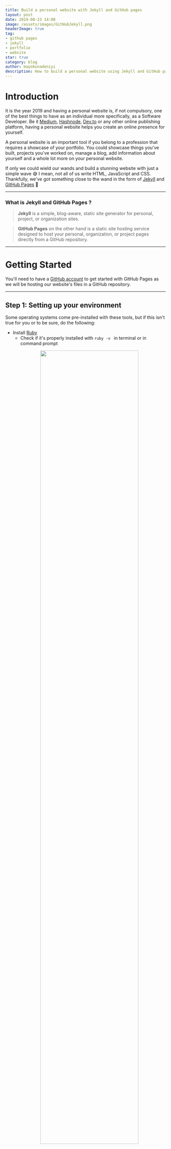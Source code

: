 ```yaml
---
title: Build a personal website with Jekyll and GitHub pages
layout: post
date: 2019-08-23 14:08
image: /assets/images/GitHubJekyll.png
headerImage: true
tag:
- github pages
- jekyll
- portfolio
- website
star: true
category: blog
author: mayokunadeniyi
description: How to build a personal website using Jekyll and GitHub pages.
---
```



# Introduction
It is the year 2019 and having a personal website is, if not compulsory, one of the best things to have as an individual more specifically, as a Software Developer. Be it [Medium](https://medium.com/), [Hashnode](https://hashnode.com/), [Dev.to](https://dev.to/) or any other online publishing platform, having a personal website helps you create an online presence for yourself. 

A personal website is an important tool if you belong to a profession that requires a showcase of your portfolio. You could showcase things you've built, projects you've worked on, manage a blog, add information about yourself and a whole lot more on your personal website.

If only we could wield our wands and build a stunning website with just a simple wave :sweat_smile: I mean, not all of us write HTML, JavaScript and CSS. Thankfully, we've got something close to the wand in the form of [Jekyll](https://jekyllrb.com/) and [GitHub Pages](https://help.github.com/en/articles/what-is-github-pages) :muscle:

---

### What is Jekyll and GitHub Pages ?
>**Jekyll** is a simple, blog-aware, static site generator for personal, project, or organization sites. 

>**GitHub Pages** on the other hand is a static site hosting service designed to host your personal, organization, or project pages directly from a GitHub repository.

---

# Getting Started
You'll need to have a [GitHub account](https://github.com) to get started with GitHub Pages as we will be hosting our website's files in a GitHub repository.

---

## Step 1: Setting up your environment
Some operating systems come pre-installed with these tools, but if this isn't true for you or to be sure, do the following:
* Install [Ruby](https://www.ruby-lang.org/en/downloads/)
    * Check if it's properly installed with `ruby -v ` in terminal or in command prompt
    <p align="center"><a><img src="https://github.com/mayokunthefirst/mayokunthefirst.github.io/blob/master/assets/images/JekyllGitHub/1.png?raw=true" style="width:80%"></a></p>
* Install [RubyGems](https://rubygems.org/pages/download)
    * Check if it's properly installed with `gem -v` in terminal or command prompt
    <p align="center"><a><img src="https://github.com/mayokunthefirst/mayokunthefirst.github.io/blob/master/assets/images/JekyllGitHub/2.png?raw=true" style="width:80%"></a></p>
* Install [GCC](https://gcc.gnu.org/install/) and [Make](https://www.gnu.org/software/make/)
    * Check using `gcc -v`, `g++ -v ` and `make -v` in terminal or command prompt
    <p align="center"><a><img src="https://github.com/mayokunthefirst/mayokunthefirst.github.io/blob/master/assets/images/JekyllGitHub/3.png?raw=true" style="width:80%"></a></p>

**For detailed install instructions have a look at the guide for your operating system. [macOS](https://jekyllrb.com/docs/installation/macos/), [Ubuntu Linux](https://jekyllrb.com/docs/installation/ubuntu/), [Other Linux distros](https://jekyllrb.com/docs/installation/other-linux), [Windows](https://jekyllrb.com/docs/installation/windows/).**

---


## Step 2: Install Jekyll and [Bundler](https://rubygems.org/gems/bundler) Gems

Install Jekyll and Bundler using `gem install jekyll bundler` in your terminal or command prompt. This command installs both Jekyll and Bundler.

After installation, check if Jekyll and Bundler were successfully installed using `jekyll -v` and `bundler -v`
 <p align="center"><a><img src="https://github.com/mayokunthefirst/mayokunthefirst.github.io/blob/master/assets/images/JekyllGitHub/4.png?raw=true" style="width:80%"></a></p>

 ---

## Step 3: Setup your personal website locally

* Go to [Jekyll Theme's website](http://jekyllthemes.org/) and select a theme you love
* Download and extract the theme's source code from the Jekyll Theme website to your computer
* Open a new terminal or command prompt window and navigate to the directory where you extracted your downloaded theme.
* In the directory containing the source code of your chosen theme, run `bundle exec jekyll serve`;
    * If you get an error when trying to do this, try the following:
        * `gem install pygments.rb`
        * `gem install bundler`
        * `bundle install`
    * After trying the above commands, run `bundle exec jekyll serve` again or return to the previous steps 
* After the command runs, go to your web browser and type `http://127.0.0.1:4000` which is your local host and hit enter, to see your website locally.

---

## Step 4: Editing the website 
Most of the time, the developer that built the theme you've chosen instructs you on how to add your information, add new blog posts, images, projects e.t.c These instructions are mostly found in the `README.md` file of the theme's repository on GitHub. 

I recommend using [Visual Studio Code](https://code.visualstudio.com/) for this but feel free to use any tool you find convenient. Open the project in your code editor, edit the theme by adding your information. You can always check `http://127.0.0.1:4000` to see any new changed you made after saving.

**Note: [Markdown](https://www.markdownguide.org/) is supported here so feel free! You could also learn how to use Markdown [here](https://www.markdownguide.org/)**

---

## Step 5: Hosting on GitHub 
* Create a new repository to host your website. The naming convention for the repository should follow the order **"YOUR_GITHUB_USERNAME" + ".github.io"**. For example, my GitHub username is **"mayokunthefirst"**, i'll name the repository **"mayokunthefirst.github.io"**. 
    * In the option where you're asked if you want to initialize the repository with a `README` when creating the new repository, don't check the box.
* Install [Git](https://git-scm.com/)
    * Check if you have Git installed using `git --version`
     <p align="center"><a><img src="https://github.com/mayokunthefirst/mayokunthefirst.github.io/blob/master/assets/images/JekyllGitHub/5.png?raw=true" style="width:80%"></a></p>
* After saving the changes you made to the website locally, open a new termainal or command prompt window and navigate to the directory where your website is on your local machine. 
* Initialize the directory with `git init` 
* Add the remote `git remote add origin https://github.com/YOUR_USER_NAME/YOUR_USER_NAME.github.io.git`
    * <p align="center"><a><img src="https://github.com/mayokunthefirst/mayokunthefirst.github.io/blob/master/assets/images/JekyllGitHub/6.png?raw=true" style="width:80%"></a></p>
* Add all untracked files to git with `git add .`
* Commit your change with `git commit -m "Initial Commit"`
* Push your website's files to the GitHub repository you created with `git push -u origin master`
* After a successful push to GitHub, navigate to the repository on GitHub  to confirm. The repository have a name that follows **"YOUR_GITHUB_USERNAME" + ".github.io"** as described above. 

---

## Step 6: Verify your website is live
After following the above steps, open a new tab in your browser and type in **"YOUR_GITHUB_USERNAME" + ".github.io"** as described above. i.e **"mayokunthefirst.github.io"**, your website should be visible now :star:!

---

## Step 7: (Optional) Add a custom domain for website
If you own a custom domain, you can redirect it to your GitHub Pages website so it has a much more personal feel.
* Go to your website's repository on GitHub and go to **Settings -> GitHub Pages** add your customdomain and save.

<p align="center"><a><img src="https://github.com/mayokunthefirst/mayokunthefirst.github.io/blob/master/assets/images/JekyllGitHub/8.png?raw=true" style="width:80%"></a></p>

* Next, go to your hosting provider and find the Manage DNS section. Add two records there.
    * Add a ***A record*** that points to `192.30.252.153`
    * Add a ***CNAME record*** that points to your GitHub Pages site **"YOUR_GITHUB_USERNAME" + ".github.io"**
    * Wait for changes to take effect and you’ll be able to access your personal website using your custom domain address


Should incase you run into any errors while trying to get this done, do send me a DM on [Twitter](https://twitter.com/mayokunadeniyi). Thank you for your time :thumbsup:












